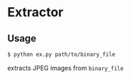 # Extractor
## Usage
```sh
$ python ex.py path/to/binary_file
```
extracts JPEG images from `binary_file`
